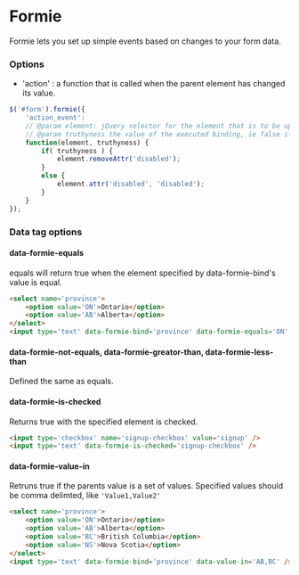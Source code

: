# Formie

Formie lets you set up simple events based on changes to your form data.

### Options
* 'action' : a function that is called when the parent element has changed its value.

```javascript
$('#form').formie({
	'action_event': 
	// @param element: jQuery selector for the element that is to be updated
	// @param truthyness the value of the executed binding, ie false if binding conditions not met
	function(element, truthyness) {
		if( truthyness ) {
			element.removeAttr('disabled');
		}
		else {
			element.attr('disabled', 'disabled');
		}
	}
});
```

### Data tag options
#### data-formie-equals
equals will return true when the element specified by data-formie-bind's value is equal.

```html
<select name='province'>
	<option value='ON'>Ontario</option>
	<option value='AB'>Alberta</option>
</select>
<input type='text' data-formie-bind='province' data-formie-equals='ON' />
```

#### data-formie-not-equals, data-formie-greator-than, data-formie-less-than
Defined the same as equals.

#### data-formie-is-checked
Returns true with the specified element is checked.

```html
<input type='checkbox' name='signup-checkbox' value='signup' />
<input type='text' data-formie-is-checked='signup-checkbox' />
```

#### data-formie-value-in
Retruns true if the parents value is a set of values. Specified values should be comma delimted, like `'Value1,Value2'`

```html
<select name='province'>
	<option value='ON'>Ontario</option>
	<option value='AB'>Alberta</option>
	<option value='BC'>British Columbia</option>
	<option value='NS'>Nova Scotia</option>
</select>
<input type='text' data-formie-bind='province' data-value-in='AB,BC' />
```